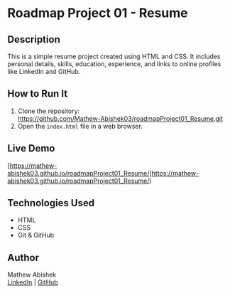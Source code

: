 # Roadmap Project 01 - Resume  

## Description  
This is a simple resume project created using HTML and CSS. It includes personal details, skills, education, experience, and links to online profiles like LinkedIn and GitHub.  

## How to Run It  
1. Clone the repository:  
https://github.com/Mathew-Abishek03/roadmapProject01_Resume.git
2. Open the `index.html` file in a web browser.

## Live Demo  
[https://mathew-abishek03.github.io/roadmapProject01_Resume/]https://mathew-abishek03.github.io/roadmapProject01_Resume/)


## Technologies Used  
- HTML  
- CSS  
- Git & GitHub  

## Author  
Mathew Abishek  
[LinkedIn](https://www.linkedin.com/in/mathew-abishek/) | [GitHub](https://github.com/Mathew-Abishek03)  
